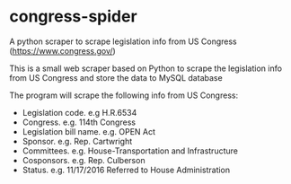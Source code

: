 # congress-spider
A python scraper to scrape legislation info from US Congress (https://www.congress.gov/)

This is a small web scraper based on Python to scrape the legislation info from US Congress and store the data to MySQL database

The program will scrape the following info from US Congress:

- Legislation code. e.g H.R.6534 
- Congress. e.g. 114th Congress
- Legislation bill name. e.g. OPEN Act
- Sponsor. e.g. Rep. Cartwright
- Committees. e.g. House-Transportation and Infrastructure
- Cosponsors. e.g. Rep. Culberson
- Status. e.g. 11/17/2016 Referred to House Administration
